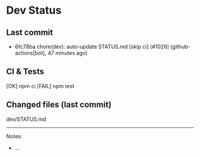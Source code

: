 # Dev Status

## Last commit
- 6fc78ba chore(dev): auto-update STATUS.md [skip ci] (#1026) (github-actions[bot], 47 minutes ago)
## CI & Tests
[OK] npm ci
[FAIL] npm test

## Changed files (last commit)
dev/STATUS.md

---
Notes:
- ...
